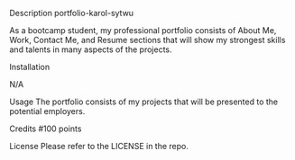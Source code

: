 Description 
portfolio-karol-sytwu

As a bootcamp student, my professional portfolio consists of About Me, Work, Contact Me, and Resume sections that will show my strongest skills and talents in many aspects of the projects.

Installation

N/A

Usage 
The portfolio consists of my projects that will be presented to the potential employers.

Credits
#100 points

License
Please refer to the LICENSE in the repo.

